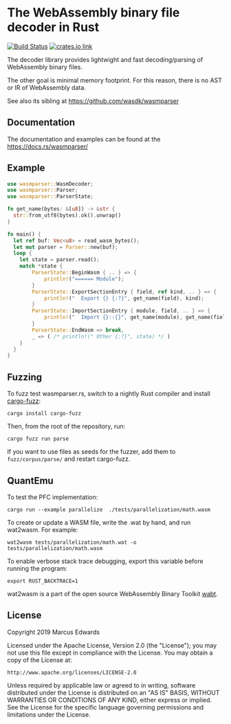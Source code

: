 # The WebAssembly binary file decoder in Rust

[![Build Status](https://travis-ci.org/yurydelendik/wasmparser.rs.svg?branch=master)](https://travis-ci.org/yurydelendik/wasmparser.rs)
[![crates.io link](https://img.shields.io/crates/v/wasmparser.svg)](https://crates.io/crates/wasmparser)

The decoder library provides lightwight and fast decoding/parsing of WebAssembly binary files.

The other goal is minimal memory footprint. For this reason, there is no AST or IR of WebAssembly data.

See also its sibling at https://github.com/wasdk/wasmparser


## Documentation

The documentation and examples can be found at the https://docs.rs/wasmparser/


## Example

```rust
use wasmparser::WasmDecoder;
use wasmparser::Parser;
use wasmparser::ParserState;

fn get_name(bytes: &[u8]) -> &str {
  str::from_utf8(bytes).ok().unwrap()
}

fn main() {
  let ref buf: Vec<u8> = read_wasm_bytes();
  let mut parser = Parser::new(buf);
  loop {
    let state = parser.read();
    match *state {
        ParserState::BeginWasm { .. } => {
            println!("====== Module");
        }
        ParserState::ExportSectionEntry { field, ref kind, .. } => {
            println!("  Export {} {:?}", get_name(field), kind);
        }
        ParserState::ImportSectionEntry { module, field, .. } => {
            println!("  Import {}::{}", get_name(module), get_name(field))
        }
        ParserState::EndWasm => break,
        _ => ( /* println!(" Other {:?}", state) */ )
    }
  }
}
```


## Fuzzing

To fuzz test wasmparser.rs, switch to a nightly Rust compiler and install [cargo-fuzz]:

```
cargo install cargo-fuzz
```

Then, from the root of the repository, run:

```
cargo fuzz run parse
```

If you want to use files as seeds for the fuzzer, add them to `fuzz/corpus/parse/` and restart cargo-fuzz.

[cargo-fuzz]: https://github.com/rust-fuzz/cargo-fuzz

## QuantEmu

To test the PFC implementation:

```
cargo run --example parallelize  ./tests/parallelization/math.wasm
```

To create or update a WASM file, write the .wat by hand, and run wat2wasm. For example:

```
wat2wasm tests/parallelization/math.wat -o tests/parallelization/math.wasm
```

To enable verbose stack trace debugging, export this variable before running the program:

```
export RUST_BACKTRACE=1
```

wat2wasm is a part of the open source WebAssembly Binary Toolkit [wabt](https://github.com/WebAssembly/wabt).

## License

Copyright 2019 Marcus Edwards

Licensed under the Apache License, Version 2.0 (the "License"); you may not use this file except in compliance with the License. You may obtain a copy of the License at:

```
http://www.apache.org/licenses/LICENSE-2.0
```

Unless required by applicable law or agreed to in writing, software distributed under the License is distributed on an "AS IS" BASIS, WITHOUT WARRANTIES OR CONDITIONS OF ANY KIND, either express or implied. See the License for the specific language governing permissions and limitations under the License.
